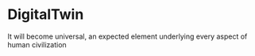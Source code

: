 # DigitalTwin
It will become universal, an expected element underlying every aspect of human civilization
